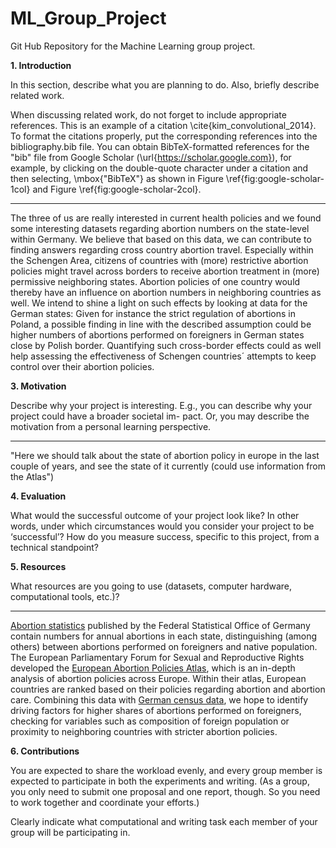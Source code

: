 # ML_Group_Project
Git Hub Repository for the Machine Learning group project.

**1. Introduction**

In this section, describe what you are planning to do. Also, briefly describe related work.

When discussing related work, do not forget to include appropriate references.  This is an example of a citation \cite{kim_convolutional_2014}. To format the citations properly, put the corresponding references into the bibliography.bib file. You can obtain BibTeX-formatted references for the "bib" file from Google Scholar (\url{https://scholar.google.com}), for example, by clicking on the double-quote character under a citation and then selecting, \mbox{"BibTeX"} as shown in Figure \ref{fig:google-scholar-1col} and Figure \ref{fig:google-scholar-2col}.

-----

The three of us are really interested in current health policies and we found some interesting datasets regarding abortion numbers on the state-level within Germany. We believe that based on this data, we can contribute to finding answers regarding cross country abortion travel. Especially within the Schengen Area, citizens of countries with (more) restrictive abortion policies might travel across borders to receive abortion treatment in (more) permissive neighboring states. Abortion policies of one country would thereby have an influence on abortion numbers in neighboring countries as well. We intend to shine a light on such effects by looking at data for the German states: Given for instance the strict regulation of abortions in Poland, a possible finding in line with the described assumption could be higher numbers of abortions performed on foreigners in German states close by Polish border. Quantifying such cross-border effects could as well help assessing the effectiveness of Schengen countries´ attempts to keep control over their abortion policies.

**3. Motivation**

Describe why your project is interesting. E.g., you can
describe why your project could have a broader societal im-
pact. Or, you may describe the motivation from a personal
learning perspective.

-----
"Here we should talk about the state of abortion policy in europe in the last couple of years, and see the state of it currently (could use information from the Atlas")

**4. Evaluation**

What would the successful outcome of your project look
like? In other words, under which circumstances would you
consider your project to be ‘successful’?
How do you measure success, specific to this project,
from a technical standpoint?

**5. Resources**

What resources are you going to use (datasets, computer hardware, computational tools, etc.)?

-----

[Abortion statistics](https://www-genesis.destatis.de/) published by the Federal Statistical Office of Germany contain numbers for annual abortions in each state, distinguishing (among others) between abortions performed on foreigners and native population. The European Parliamentary Forum for Sexual and Reproductive Rights developed the [European Abortion Policies Atlas](https://www.epfweb.org/sites/default/files/2021-09/ABORT%20Atlas_EN%202021-v5.pdf), which is an in-depth analysis of abortion policies across Europe. Within their atlas, European countries are ranked based on their policies regarding abortion and abortion care.  Combining this data with [German census data](https://www-genesis.destatis.de/genesis/online?operation=table&code=12521-0021&bypass=true&levelindex=0&levelid=1664271586875#abreadcrumb), we hope to identify driving factors for higher shares of abortions performed on foreigners, checking for variables such as composition of foreign population or proximity to neighboring countries with stricter abortion policies.

**6. Contributions**

You are expected to share the workload evenly, and every group member is expected to participate in both the experiments and writing. (As a group, you only need to submit one proposal and one report, though. So you need to work together and coordinate your efforts.)

Clearly indicate what computational and writing task each member of your group will be participating in.
